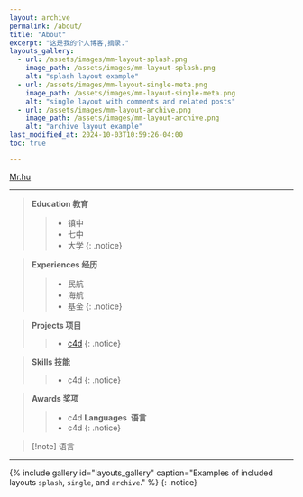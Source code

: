 ```yaml
---
layout: archive
permalink: /about/
title: "About"
excerpt: "这是我的个人博客,摘录."
layouts_gallery:
  - url: /assets/images/mm-layout-splash.png
    image_path: /assets/images/mm-layout-splash.png
    alt: "splash layout example"
  - url: /assets/images/mm-layout-single-meta.png
    image_path: /assets/images/mm-layout-single-meta.png
    alt: "single layout with comments and related posts"
  - url: /assets/images/mm-layout-archive.png
    image_path: /assets/images/mm-layout-archive.png
    alt: "archive layout example"
last_modified_at: 2024-10-03T10:59:26-04:00
toc: true

---
```


[Mr.hu](assets\images\bio-photo.jpg)

***

>**Education 教育**
>> - 镇中
>> - 七中
>> - 大学
{: .notice}

>**Experiences 经历**
>> - 民航
>> - 海航
>> - 基金
{: .notice}

>**Projects 项目**
>> - [c4d](obsidian://open?vault=HU%20OB%20DEME&file=attachment%2F34B259C9.png)
{: .notice}

>**Skills 技能**
>> - c4d
{: .notice}

>**Awards 奖项**
>> - c4d
>**Languages  语言**
>> - c4d
{: .notice}

>[!note] 语言


***

{% include gallery id="layouts_gallery" caption="Examples of included layouts `splash`, `single`, and `archive`." %}
{: .notice}